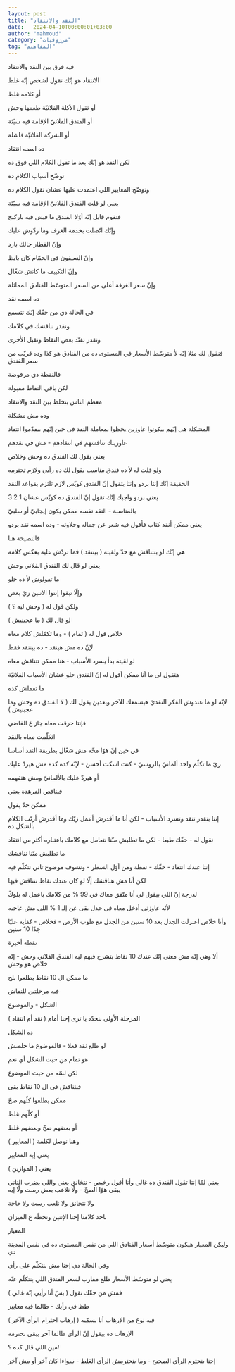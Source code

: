 ```yaml
---
layout: post
title: "النقد والانتقاد"
date:   2024-04-10T00:00:01+03:00
author: "mahmoud"
category: "مرزوقيات"
tag: "المفاهيم"
---
```



فيه فرق بين النقد والانتقاد




الانتقاد هو إنّك تقول لشخص إنّه غلط

أو كلامه غلط

أو تقول الأكلة الفلانيّة طعمها وحش

أو الفندق الفلانيّ الإقامة فيه سيّئة

أو الشركة الفلانيّة فاشلة




ده اسمه انتقاد




لكن النقد هو إنّك بعد ما تقول الكلام اللي فوق ده

توضّح أسباب الكلام ده

وتوضّح المعايير اللي اعتمدت عليها عشان تقول الكلام
ده




يعني لو قلت الفندق الفلانيّ الإقامة فيه سيّئة

فتقوم قايل إنّه أوّلا الفندق ما فيش فيه باركنج

وإنّك اتّصلت بخدمة الغرف وما ردّوش عليك

وإنّ الفطار جالك بارد

وإنّ السيفون في الحمّام كان بايظ

وإنّ التكييف ما كانش شغّال

وإنّ سعر الغرفة أعلى من السعر المتوسّط للفنادق
المماثلة




ده اسمه نقد

في الحالة دي من حقّك إنّك تتسمع

ونقدر نناقشك في كلامك

ونقدر نفنّد بعض النقاط ونقبل الأخرى




فنقول لك مثلا إنّه لأ متوسّط الأسعار في المستوى ده من
الفنادق هو كذا وده قريّب من سعر الفندق

فالنقطة دي مرفوضة

لكن باقي النقاط مقبولة




معظم الناس بتخلط بين النقد والانتقاد

وده مش مشكلة

المشكلة هي إنّهم بيكونوا عاوزين يحظوا بمعاملة النقد في
حين إنّهم بيقدّموا انتقاد

عاوزينك تناقشهم في انتقادهم - مش في نقدهم




يعني يقول لك الفندق ده وحش وخلاص

ولو قلت له لأ ده فندق مناسب يقول لك ده رأيي ولازم
تحترمه




الحقيقة إنّك إنتا بردو وإنتا بتقول إنّ الفندق كويّس لازم
تلتزم بقواعد النقد

يعني بردو واجبك إنّك تقول إنّ الفندق ده كويّس عشان 1 2
3




بالمناسبة - النقد نفسه ممكن يكون إيجابيّ أو سلبيّ

يعني ممكن أنقد كتاب فأقول فيه شعر عن جماله وحلاوته - وده
اسمه نقد بردو




فالنصيحة هنا

هي إنّك لو بتتناقش مع حدّ ولقيته ( بينتقد ) فما تردّش عليه
بعكس كلامه

يعني لو قال لك الفندق الفلاني وحش

ما تقولوش لأ ده حلو

وإلّا تبقوا إنتوا الاتنين زيّ بعض




ولكن قول له ( وحش ليه ؟ )

لو قال لك ( ما عجبنيش )

خلاص قول له ( تمام ) - وما تكمّلش كلام معاه

لإنّ ده مش هينقد - ده بينتقد فقط




لو لقيته بدأ يسرد الأسباب - هنا ممكن تتناقش معاه




هتقول لي ما أنا ممكن أقول له إنّ الفندق حلو عشان الأسباب
الفلانيّة

ما تعملش كده

لإنّه لو ما عندوش الفكر النقديّ هيسمعك للآخر وبعدين يقول
لك ( لا الفندق ده وحش وما عجبنيش )

فإنتا حرقت معاه جاز ع الفاضي

اتكلّمت معاه بالنقد

في حين إنّ هوّا مخّه مش شغّال بطريقة النقد أساسا

زيّ ما تكلّم واحد ألمانيّ بالروسيّ - كنت اسكت أحسن - لإنّه
كده كده مش هيردّ عليك

أو هيردّ عليك بالألمانيّ ومش هتفهمه

فبناقص الفرهدة يعني




ممكن حدّ يقول

إنتا بتقدر تنقد وتسرد الأسباب - لكن أنا ما أقدرش أعمل
زيّك وما أقدرش أرتّب الكلام بالشكل ده

نقول له - حقّك طبعا - لكن ما تطلبش منّنا نتعامل مع كلامك
باعتباره أكثر من انتقاد

ما تطلبش منّنا نناقشك




إنتا عندك انتقاد - حقّك - نقطة ومن أوّل السطر - ونشوف
موضوع تاني نتكلّم فيه

لكن أنا مش هناقشك إلّا لو كان عندك نقاط نتناقش
فيها




لدرجة إنّ اللي بيقول لي أنا متّفق معاك في 99 % من كلامك
باعمل له بلوكّ

لأنّه عاوزني أدخل معاه في جدل بقى عن إلـ 1 % اللي مش
عاجبه

وأنا خلاص اعتزلت الجدل بعد 10 سنين من الجدل مع طوب
الأرض - فخلاص - كفاية عليّا جدّا 10 سنين




نقطة أخيرة

ألا وهي إنّه مش معنى إنّك عندك 10 نقاط بتشرح فيهم ليه
الفندق الفلاني وحش - إنّه خلاص هو وحش

ما ممكن ال 10 نقاط يطلعوا بلح




فيه مرحلتين للنقاش

الشكل - والموضوع

المرحلة الأولى بنحدّد يا ترى إحنا أمام ( نقد أم
انتقاد )

ده الشكل




لو طلع نقد فعلا - فالموضوع ما خلصش

هو تمام من حيث الشكل أي نعم

لكن لسّه من حيث الموضوع

فنتناقش في ال 10 نقاط بقى

ممكن يطلعوا كلّهم صحّ

أو كلّهم غلط

أو بعضهم صحّ وبعضهم غلط




وهنا نوصل لكلمة ( المعايير )




يعني إيه المعايير

يعني ( الموازين )

يعني لمّا إنتا تقول الفندق ده غالي وأنا أقول رخيص -
نتخانق يعني واللي يضرب التاني يبقى هوّا الصحّ - ولّا نلاعب بعض رست ولّا
إيه

ولا نتخانق ولا نلعب رست ولا حاجة

ناخد كلامنا إحنا الإتنين ونحطّه ع الميزان

المعيار




وليكن المعيار هيكون متوسّط أسعار الفنادق اللي من نفس
المستوى ده في نفس المدينة دي

وفي الحالة دي إحنا مش بنتكلّم على رأي

يعني لو متوسّط الأسعار طلع مقارب لسعر الفندق اللي بنتكلّم
عنّه

فمش من حقّك تقول ( بسّ أنا رأيي إنّه غالي )

طظ في رأيك - طالما فيه معايير




فيه نوع من الإرهاب أنا بسمّيه ( إرهاب احترام الرأي
الآخر )

الإرهاب ده بيقول إنّ الرأي طالما آخر يبقى نحترمه




مين اللي قال كده ؟!

إحنا بنحترم الرأي الصحيح - وما بنحترمش الرأي الغلط -
سواءا كان آخر أو مش آخر
